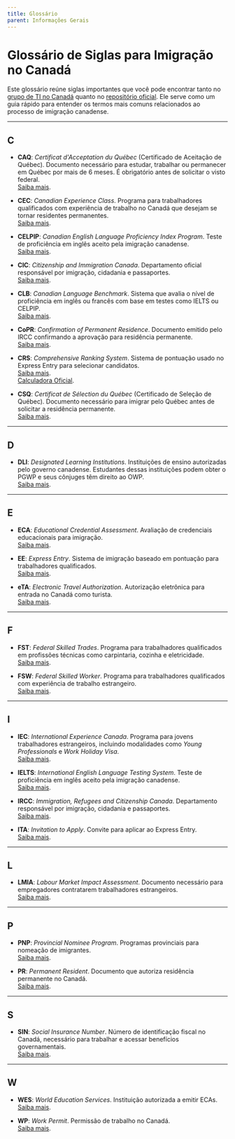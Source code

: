 ```yaml
---
title: Glossário
parent: Informações Gerais
---
```


# Glossário de Siglas para Imigração no Canadá

Este glossário reúne siglas importantes que você pode encontrar tanto no [grupo de TI no Canadá](https://t.me/tinocanada) quanto no [repositório oficial](https://github.com/ti-no-canada). Ele serve como um guia rápido para entender os termos mais comuns relacionados ao processo de imigração canadense.

---

## **C**

- **CAQ**: _Certificat d'Acceptation du Québec_ (Certificado de Aceitação de Québec). Documento necessário para estudar, trabalhar ou permanecer em Québec por mais de 6 meses. É obrigatório antes de solicitar o visto federal.  
    [Saiba mais](https://www.quebec.ca/en/immigration).

- **CEC**: _Canadian Experience Class_. Programa para trabalhadores qualificados com experiência de trabalho no Canadá que desejam se tornar residentes permanentes.  
    [Saiba mais](https://www.canada.ca/en/immigration-refugees-citizenship/services/immigrate-canada/express-entry/eligibility/canadian-experience-class.html).

- **CELPIP**: _Canadian English Language Proficiency Index Program_. Teste de proficiência em inglês aceito pela imigração canadense.  
    [Saiba mais](https://www.celpip.ca).

- **CIC**: _Citizenship and Immigration Canada_. Departamento oficial responsável por imigração, cidadania e passaportes.  
    [Saiba mais](https://www.cic.gc.ca/).

- **CLB**: _Canadian Language Benchmark_. Sistema que avalia o nível de proficiência em inglês ou francês com base em testes como IELTS ou CELPIP.  
    [Saiba mais](https://www.canada.ca/en/immigration-refugees-citizenship/corporate/publications-manuals/operational-bulletins-manuals/standard-requirements/language-requirements/test-equivalency-charts.html).

- **CoPR**: _Confirmation of Permanent Residence_. Documento emitido pelo IRCC confirmando a aprovação para residência permanente.  
    [Saiba mais](https://www.canada.ca/en/immigration-refugees-citizenship/services/new-immigrants/status-documents.html#copr).

- **CRS**: _Comprehensive Ranking System_. Sistema de pontuação usado no Express Entry para selecionar candidatos.  
    [Saiba mais](https://www.canada.ca/en/immigration-refugees-citizenship/services/immigrate-canada/express-entry/eligibility/criteria-comprehensive-ranking-system/grid.html#pointsA).  
    [Calculadora Oficial](https://www.cic.gc.ca/english/immigrate/skilled/crs-tool.asp).

- **CSQ**: _Certificat de Sélection du Québec_ (Certificado de Seleção de Québec). Documento necessário para imigrar pelo Québec antes de solicitar a residência permanente.  
    [Saiba mais](https://www.quebec.ca/en/immigration).

---

## **D**

- **DLI**: _Designated Learning Institutions_. Instituições de ensino autorizadas pelo governo canadense. Estudantes dessas instituições podem obter o PGWP e seus cônjuges têm direito ao OWP.  
    [Saiba mais](https://www.canada.ca/en/immigration-refugees-citizenship/services/study-canada/study-permit/prepare/designated-learning-institutions-list.html).

---

## **E**

- **ECA**: _Educational Credential Assessment_. Avaliação de credenciais educacionais para imigração.  
    [Saiba mais](https://www.canada.ca/en/immigration-refugees-citizenship/services/immigrate-canada/express-entry/documents/education-assessed/).

- **EE**: _Express Entry_. Sistema de imigração baseado em pontuação para trabalhadores qualificados.  
    [Saiba mais](https://www.canada.ca/en/immigration-refugees-citizenship/services/immigrate-canada/express-entry/works.html).

- **eTA**: _Electronic Travel Authorization_. Autorização eletrônica para entrada no Canadá como turista.  
    [Saiba mais](https://www.canada.ca/en/immigration-refugees-citizenship/services/visit-canada/eta.html).

---

## **F**

- **FST**: _Federal Skilled Trades_. Programa para trabalhadores qualificados em profissões técnicas como carpintaria, cozinha e eletricidade.  
    [Saiba mais](https://www.canada.ca/en/immigration-refugees-citizenship/services/immigrate-canada/express-entry/eligibility/skilled-trades.html).

- **FSW**: _Federal Skilled Worker_. Programa para trabalhadores qualificados com experiência de trabalho estrangeiro.  
    [Saiba mais](https://www.canada.ca/en/immigration-refugees-citizenship/services/immigrate-canada/express-entry/eligibility/federal-skilled-workers.html).

---

## **I**

- **IEC**: _International Experience Canada_. Programa para jovens trabalhadores estrangeiros, incluindo modalidades como _Young Professionals_ e _Work Holiday Visa_.  
    [Saiba mais](https://www.cic.gc.ca/english/work/iec/eligibility.asp).

- **IELTS**: _International English Language Testing System_. Teste de proficiência em inglês aceito pela imigração canadense.  
    [Saiba mais](https://www.ielts.org).

- **IRCC**: _Immigration, Refugees and Citizenship Canada_. Departamento responsável por imigração, cidadania e passaportes.  
    [Saiba mais](https://www.canada.ca/en/immigration-refugees-citizenship.html).

- **ITA**: _Invitation to Apply_. Convite para aplicar ao Express Entry.  
    [Saiba mais](https://www.canada.ca/en/immigration-refugees-citizenship/corporate/publications-manuals/operational-bulletins-manuals/permanent-residence/express-entry/invitation-apply.html).

---

## **L**

- **LMIA**: _Labour Market Impact Assessment_. Documento necessário para empregadores contratarem trabalhadores estrangeiros.  
    [Saiba mais](https://www.canada.ca/en/immigration-refugees-citizenship/services/work-canada/permit/temporary/work-permit.html).

---

## **P**

- **PNP**: _Provincial Nominee Program_. Programas provinciais para nomeação de imigrantes.  
    [Saiba mais](https://www.canada.ca/en/immigration-refugees-citizenship/services/immigrate-canada/provincial-nominees/works.html).

- **PR**: _Permanent Resident_. Documento que autoriza residência permanente no Canadá.  
    [Saiba mais](https://www.cic.gc.ca/english/helpcentre/answer.asp?qnum=006&top=4).

---

## **S**

- **SIN**: _Social Insurance Number_. Número de identificação fiscal no Canadá, necessário para trabalhar e acessar benefícios governamentais.  
    [Saiba mais](https://www.canada.ca/en/employment-social-development/services/sin.html).

---

## **W**

- **WES**: _World Education Services_. Instituição autorizada a emitir ECAs.  
    [Saiba mais](https://www.wes.org).

- **WP**: _Work Permit_. Permissão de trabalho no Canadá.  
    [Saiba mais](https://www.canada.ca/en/immigration-refugees-citizenship/services/work-canada/permit/temporary/work-permit.html).
